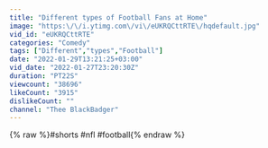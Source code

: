 ```yaml
---
title: "Different types of Football Fans at Home"
image: "https:\/\/i.ytimg.com\/vi\/eUKRQCttRTE\/hqdefault.jpg"
vid_id: "eUKRQCttRTE"
categories: "Comedy"
tags: ["Different","types","Football"]
date: "2022-01-29T13:21:25+03:00"
vid_date: "2022-01-27T23:20:30Z"
duration: "PT22S"
viewcount: "38696"
likeCount: "3915"
dislikeCount: ""
channel: "Thee BlackBadger"
---
```

{% raw %}#shorts #nfl #football{% endraw %}
